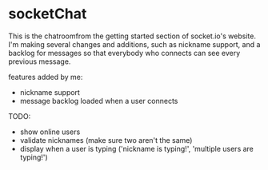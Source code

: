 # socketChat
This is the chatroomfrom the getting started section of socket.io's website.  I'm making several changes and additions, such as nickname support, and a backlog for messages so that everybody who connects can see every previous message.


features added by me:
 - nickname support
 - message backlog loaded when a user connects
 
 
 TODO:
 - show online users
 - validate nicknames (make sure two aren't the same)
 - display when a user is typing ('nickname is typing!', 'multiple users are typing!')
